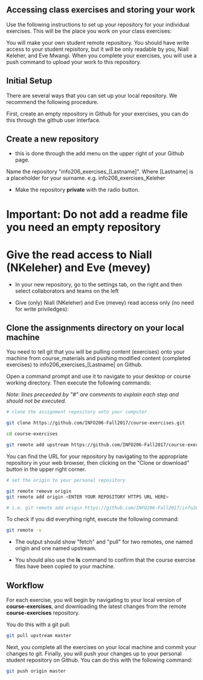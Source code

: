 ## Accessing class exercises and storing your work

Use the following instructions to set up your repository for your individual exercises. This will be the place you work on your class exercises:

You will make your own student remote repository. You should have write access to your student repisitory, but it will be only readable by you, Niall Keleher, and Eve Mwangi. When you complete your exercises, you will use a push command to upload your work to this repository.

## Initial Setup

There are several ways that you can set up your local repository.  We recommend the following procedure.

First, create an empty repository in Github for your exercises, you can do this through the github user interface. 

## Create a new repository 

* this is done through the add menu on the upper right of your Github page.

Name the repository "info206_exercises_[Lastname]". Where [Lastname] is a placeholder for your surname. e.g. info206_exercises_Keleher

* Make the repository **private** with the radio button.
 
# Important: Do not add a readme file you need an empty repository

# Give the read access to Niall (NKeleher) and Eve (mevey)

* In your new repository, go to the settings tab, on the right and then select collaborators and teams on the left

* Give (only) Niall (NKeleher) and Eve (mevey) read access only (no need for write priviledges):

## Clone the assignments directory on your local machine

You need to tell git that you will be pulling content (exercises) onto your machine from course_materials and pushing modified content (completed exercises) to info206_exercises_[Lastname] on Github.

Open a command prompt and use it to navigate to your desktop or course working directory.  Then execute the following commands:

*Note: lines preceeded by "#" are comments to explain each step and should not be executed.* 

``` sh
# clone the assignment repository onto your computer

git clone https://github.com/INFO206-Fall2017/course-exercises.git

cd course-exercises

git remote add upstream https://github.com/INFO206-Fall2017/course-exercises.git
```

You can find the URL for your repository by navigating to the appropriate repository in your web browser, then clicking on the "Clone or download" button in the upper right corner.

``` sh
# set the origin to your personal repository

git remote remove origin
git remote add origin <ENTER YOUR REPOSITORY HTTPS URL HERE>

# i.e. git remote add origin https://github.com/INFO206-Fall2017/info206_exercises_Keleher.git

```

To check if you did everything right, execute the following command:

``` sh
git remote -v
```

* The output should show "fetch" and "pull" for two remotes, one named origin and one named upstream.  

* You should also use the **ls** command to confirm that the course exercise files have been copied to your machine.

## Workflow

For each exercise, you will begin by navigating to your local version of **course-exercises**, and downloading the latest changes from the remote **course-exercises** repository. 

You do this with a git pull:

``` sh
git pull upstream master
```

Next, you complete all the exercises on your local machine and commit your changes to git. Finally, you will push your changes up to your personal student repository on Github.  You can do this with the following command:

```sh
git push origin master
```
